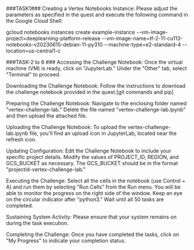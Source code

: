 ###TASK1###
Creating a Vertex Notebooks Instance:
Please adjust the parameters as specified in the quest and execute the following command in the Google Cloud Shell:

gcloud notebooks instances create example-instance --vm-image-project=deeplearning-platform-release --vm-image-name=tf-2-11-cu113-notebooks-v20230615-debian-11-py310 --machine-type=e2-standard-4 --location=us-central1-c

###TASK-2 to 6 ###
Accessing the Challenge Notebook:
Once the virtual machine (VM) is ready, click on "JupyterLab." Under the "Other" tab, select "Terminal" to proceed.

Downloading the Challenge Notebook:
Follow the instructions to download the challenge notebook provided in the quest.[git commands and pip]

Preparing the Challenge Notebook:
Navigate to the enclosing folder named "vertex-challenge-lab." Delete the file named "vertex-challenge-lab.ipynb" and then upload the attached file.

Uploading the Challenge Notebook:
To upload the vertex-challenge-lab.ipynb file, you'll find an upload icon in JupyterLab, located near the refresh icon.

Updating Configuration:
Edit the Challenge Notebook to include your specific project details. Modify the values of PROJECT_ID, REGION, and GCS_BUCKET as necessary. The GCS_BUCKET should be in the format "projectid-vertex-challenge-lab."

Executing the Challenge:
Select all the cells in the notebook (use Control + A) and run them by selecting "Run Cells" from the Run menu. You will be able to monitor the progress on the right side of the window. Keep an eye on the circular indicator after "python3." Wait until all 50 tasks are completed.

Sustaining System Activity:
Please ensure that your system remains on during the task execution.

Completing the Challenge:
Once you have completed the tasks, click on "My Progress" to indicate your completion status.